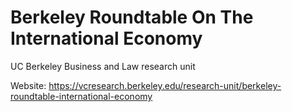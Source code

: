# Berkeley Roundtable On The International Economy
UC Berkeley Business and Law research unit

Website: https://vcresearch.berkeley.edu/research-unit/berkeley-roundtable-international-economy
